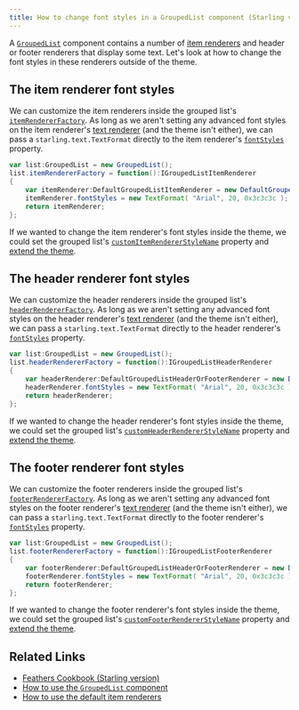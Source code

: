 ```yaml
---
title: How to change font styles in a GroupedList component (Starling version)
---
```


A [`GroupedList`](../grouped-list.md) component contains a number of [item renderers](../default-item-renderers.md) and header or footer renderers that display some text. Let's look at how to change the font styles in these renderers outside of the theme.

## The item renderer font styles

We can customize the item renderers inside the grouped list's [`itemRendererFactory`](/api-reference/feathers/controls/GroupedList.html#itemRendererFactory). As long as we aren't setting any advanced font styles on the item renderer's [text renderer](../text-renderers.md) (and the theme isn't either), we can pass a `starling.text.TextFormat` directly to the item renderer's [`fontStyles`](/api-reference/feathers/controls/Button.html#fontStyles) property.

```actionscript
var list:GroupedList = new GroupedList();
list.itemRendererFactory = function():IGroupedListItemRenderer
{
	var itemRenderer:DefaultGroupedListItemRenderer = new DefaultGroupedListItemRenderer();
	itemRenderer.fontStyles = new TextFormat( "Arial", 20, 0x3c3c3c );
	return itemRenderer;
};
```

If we wanted to change the item renderer's font styles inside the theme, we could set the grouped list's [`customItemRendererStyleName`](/api-reference/feathers/controls/GroupedList.html#customItemRendererStyleName) property and [extend the theme](../extending-themes.md).

## The header renderer font styles

We can customize the header renderers inside the grouped list's [`headerRendererFactory`](/api-reference/feathers/controls/GroupedList.html#headerRendererFactory). As long as we aren't setting any advanced font styles on the header renderer's [text renderer](../text-renderers.md) (and the theme isn't either), we can pass a `starling.text.TextFormat` directly to the header renderer's [`fontStyles`](/api-reference/feathers/controls/renderers/DefaultGroupedListHeaderOrFooterRenderer.html#fontStyles) property.

```actionscript
var list:GroupedList = new GroupedList();
list.headerRendererFactory = function():IGroupedListHeaderRenderer
{
	var headerRenderer:DefaultGroupedListHeaderOrFooterRenderer = new DefaultGroupedListHeaderOrFooterRenderer();
	headerRenderer.fontStyles = new TextFormat( "Arial", 20, 0x3c3c3c );
	return headerRenderer;
};
```

If we wanted to change the header renderer's font styles inside the theme, we could set the grouped list's [`customHeaderRendererStyleName`](/api-reference/feathers/controls/GroupedList.html#customHeaderRendererStyleName) property and [extend the theme](../extending-themes.md).

## The footer renderer font styles

We can customize the footer renderers inside the grouped list's [`footerRendererFactory`](/api-reference/feathers/controls/GroupedList.html#footerRendererFactory). As long as we aren't setting any advanced font styles on the footer renderer's [text renderer](../text-renderers.md) (and the theme isn't either), we can pass a `starling.text.TextFormat` directly to the footer renderer's [`fontStyles`](/api-reference/feathers/controls/renderers/DefaultGroupedListHeaderOrFooterRenderer.html#fontStyles) property.

```actionscript
var list:GroupedList = new GroupedList();
list.footerRendererFactory = function():IGroupedListFooterRenderer
{
	var footerRenderer:DefaultGroupedListHeaderOrFooterRenderer = new DefaultGroupedListHeaderOrFooterRenderer();
	footerRenderer.fontStyles = new TextFormat( "Arial", 20, 0x3c3c3c );
	return footerRenderer;
};
```

If we wanted to change the footer renderer's font styles inside the theme, we could set the grouped list's [`customFooterRendererStyleName`](/api-reference/feathers/controls/GroupedList.html#customFooterRendererStyleName) property and [extend the theme](../extending-themes.md).

## Related Links

- [Feathers Cookbook (Starling version)](./index.md)
- [How to use the `GroupedList` component](../grouped-list.md)
- [How to use the default item renderers](../default-item-renderers.md)
